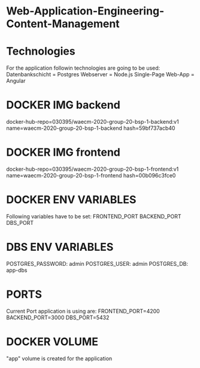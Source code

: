 # Web-Application-Engineering-Content-Management

# Technologies

For the application followin technologies are going to be used:
Datenbankschicht = Postgres
Webserver = Node.js
Single-Page Web-App = Angular

# DOCKER IMG backend

docker-hub-repo=030395/waecm-2020-group-20-bsp-1-backend:v1
name=waecm-2020-group-20-bsp-1-backend
hash=59bf737acb40

# DOCKER IMG frontend

docker-hub-repo=030395/waecm-2020-group-20-bsp-1-frontend:v1
name=waecm-2020-group-20-bsp-1-frontend
hash=00b096c3fce0

# DOCKER ENV VARIABLES

Following variables have to be set:
FRONTEND_PORT
BACKEND_PORT
DBS_PORT

# DBS ENV VARIABLES

POSTGRES_PASSWORD: admin
POSTGRES_USER: admin
POSTGRES_DB: app-dbs

# PORTS

Current Port application is using are:
FRONTEND_PORT=4200
BACKEND_PORT=3000
DBS_PORT=5432

# DOCKER VOLUME

"app" volume is created for the application

